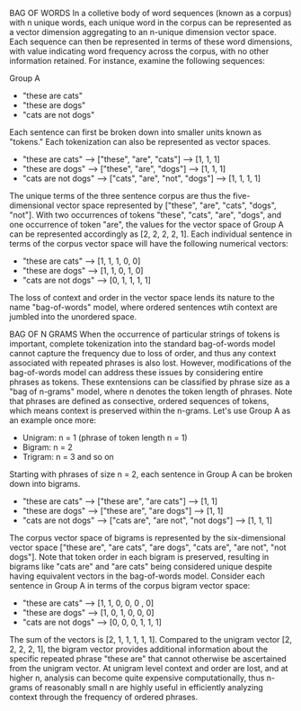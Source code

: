 BAG OF WORDS
In a colletive body of word sequences (known as a corpus) with n unique words, each unique word in the corpus can be represented as a vector dimension aggregating to an n-unique dimension vector space. Each sequence can then be represented in terms of these word dimensions, with value indicating word frequency across the corpus, with no other information retained. For instance, examine the following sequences:

Group A
- "these are cats"
- "these are dogs"
- "cats are not dogs"

Each sentence can first be broken down into smaller units known as "tokens." Each tokenization can also be represented as vector spaces. 

- "these are cats" --> ["these", "are", "cats"] --> [1, 1, 1]
- "these are dogs" --> ["these", "are", "dogs"] --> [1, 1, 1]
- "cats are not dogs" --> ["cats", "are", "not", "dogs"] --> [1, 1, 1, 1]


The unique terms of the three sentence corpus are thus the five-dimensional vector space represented by ["these", "are", "cats", "dogs", "not"]. With two occurrences of tokens "these", "cats", "are", "dogs", and one occurrence of token "are", the values for the vector space of Group A can be represented accordingly as [2, 2, 2, 2, 1]. Each individual sentence in terms of the corpus vector space will have the following numerical vectors:

- "these are cats" --> [1, 1, 1, 0, 0]
- "these are dogs" --> [1, 1, 0, 1, 0]
- "cats are not dogs" --> [0, 1, 1, 1, 1]

The loss of context and order in the vector space lends its nature to the name "bag-of-words" model, where ordered sentences wtih context are jumbled into the unordered space. 

BAG OF N GRAMS
When the occurrence of particular strings of tokens is important, complete tokenization into the standard bag-of-words model cannot capture the frequency due to loss of order, and thus any context associated with repeated phrases is also lost. However, modifications of the bag-of-words model can address these issues by considering entire phrases as tokens. These exntensions can be classified by phrase size as a "bag of n-grams" model, where n denotes the token length of phrases. Note that phrases are defined as consective, ordered sequences of tokens, which means context is preserved within the n-grams. Let's use Group A as an example once more:

- Unigram: n = 1 (phrase of token length n = 1)
- Bigram: n = 2 
- Trigram: n = 3 and so on

Starting with phrases of size n = 2, each sentence in Group A can be broken down into bigrams.
- "these are cats" --> ["these are", "are cats"] --> [1, 1]
- "these are dogs" --> ["these are", "are dogs"] --> [1, 1]
- "cats are not dogs" --> ["cats are", "are not", "not dogs"] --> [1, 1, 1]

The corpus vector space of bigrams is represented by the six-dimensional vector space ["these are", "are cats", "are dogs", "cats are", "are not", "not dogs"]. Note that token order in each bigram is preserved, resulting in bigrams like "cats are" and "are cats" being considered unique despite having equivalent vectors in the bag-of-words model. Consider each sentence in Group A in terms of the corpus bigram vector space:

- "these are cats" --> [1, 1, 0, 0, 0 , 0]
- "these are dogs" --> [1, 0, 1, 0, 0, 0]
- "cats are not dogs" --> [0, 0, 0, 1, 1, 1]

The sum of the vectors is [2, 1, 1, 1, 1, 1]. Compared to the unigram vector [2, 2, 2, 2, 1], the bigram vector provides additional information about the specific repeated phrase "these are" that cannot otherwise be ascertained from the unigram vector. At unigram level context and order are lost, and at higher n, analysis can become quite expensive computationally, thus n-grams of reasonably small n are highly useful in efficiently analyzing context through the frequency of ordered phrases. 




